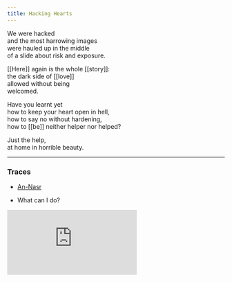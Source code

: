 ```yaml
---
title: Hacking Hearts
---
```


We were hacked  
and the most harrowing images  
were hauled up in the middle  
of a slide about risk and exposure.  
  
[[Here]] again is the whole [[story]]:  
the dark side of [[love]]  
allowed without being  
welcomed.  
  
Have you learnt yet  
how to keep your heart open in hell,  
how to say no without hardening,  
how to [[be]] neither helper nor helped?  
  
Just the help,  
at home in horrible beauty. 

---

### Traces

* [An-Nasr](https://quran.com/110)

* What can I do?

<iframe class="video" src="https://www.youtube-nocookie.com/embed/lE5arf6PQCo" frameborder="0" allow="accelerometer; autoplay; encrypted-media; gyroscope; picture-in-picture" allowfullscreen></iframe>